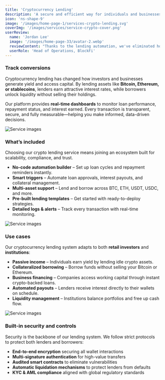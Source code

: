 ```yaml
---
title: 'Cryptocurrency Lending'
description: 'A secure and efficient way for individuals and businesses to lend or borrow digital assets, earn interest, and access liquidity without traditional banks.'
icon: 'ns-shape-9'
image: '/images/home-page-1/services-crypto-lending.svg'
coverImg: '/images/services/service-crypto-cover.png'
userReview:
  name: 'Jordan Lee'
  image: '/images/home-page-33/avatar-2.webp'
  reviewContent: "Thanks to the lending automation, we've eliminated hours of manual work each week. Our operations team now focuses on growth instead of repetitive processes."
  userRole: 'Head of Operations, BlockFi'
---
```


### Track conversions

Cryptocurrency lending has changed how investors and businesses generate yield and access capital. By lending assets like **Bitcoin, Ethereum, or stablecoins**, lenders earn attractive interest rates, while borrowers unlock liquidity without selling their holdings.

Our platform provides **real-time dashboards** to monitor loan performance, repayment status, and interest earned. Every transaction is transparent, secure, and fully measurable—helping you make informed, data-driven decisions.

![Service images](/images/services/service-details-1.png)

### What’s included

Choosing our crypto lending service means joining an ecosystem built for scalability, compliance, and trust.

- **No-code automation builder** – Set up loan cycles and repayment reminders instantly.
- **Smart triggers** – Automate loan approvals, interest payouts, and collateral management.
- **Multi-asset support** – Lend and borrow across BTC, ETH, USDT, USDC, and more.
- **Pre-built lending templates** – Get started with ready-to-deploy strategies.
- **Detailed logs & alerts** – Track every transaction with real-time monitoring.

![Service images](/images/services/service-details-2.png)

### Use cases

Our cryptocurrency lending system adapts to both **retail investors** and **institutions**:

- **Passive income** – Individuals earn yield by lending idle crypto assets.
- **Collateralized borrowing** – Borrow funds without selling your Bitcoin or Ethereum.
- **Business financing** – Companies access working capital through instant crypto-backed loans.
- **Automated payouts** – Lenders receive interest directly to their wallets on schedule.
- **Liquidity management** – Institutions balance portfolios and free up cash flow.

![Service images](/images/services/service-details-3.jpg)

### Built-in security and controls

Security is the backbone of our lending system. We follow strict protocols to protect both lenders and borrowers:

- **End-to-end encryption** securing all wallet interactions
- **Multi-signature authentication** for high-value transfers
- **Audited smart contracts** to eliminate vulnerabilities
- **Automatic liquidation mechanisms** to protect lenders from defaults
- **KYC & AML compliance** aligned with global regulatory standards
